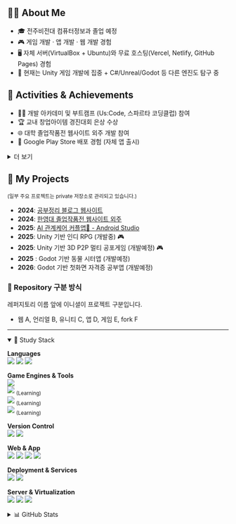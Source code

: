 <body>
  
## 👩‍💻 About Me
- 🎓 전주비전대 컴퓨터정보과 졸업 예정  
- 🎮 게임 개발 · 앱 개발 · 웹 개발 경험  
- 🖥️ 자체 서버(VirtualBox + Ubuntu)와 무료 호스팅(Vercel, Netlify, GitHub Pages) 경험  
- 🚀 현재는 Unity 게임 개발에 집중 + C#/Unreal/Godot 등 다른 엔진도 탐구 중  
  
## 🏅 Activities & Achievements 
- 👩‍🏫 개발 아카데미 및 부트캠프 (Us:Code, 스파르타 코딩클럽) 참여  
- 🏆 교내 창업아이템 경진대회 은상 수상  
- 🌐 대학 졸업작품전 웹사이트 외주 개발 참여
- 📱 Google Play Store 배포 경험 (자체 앱 출시)  
  
<details>
  <summary>더 보기</summary>

### 🎓 저는 이런 개발자입니다.
전주비전대 컴퓨터정보과 졸업 예정으로  
게임·웹·앱 개발 등 다양한 경험을 해본 승연입니다.  

Unity 기반 게임 개발과 디자인, Ubuntu 서버 웹호스팅  
FireBase활용과 스토어 배포 등  
여러 프로젝트를 진행하며 경험을 쌓아왔습니다.  

현재는 게임 개발에 집중하며  
C#을 이용한 첫화면 공부 앱 개발과  
3D P2P 기반 멀티게임 개발에 도전할 예정입니다.  

### ✨ 저의 가치관입니다. 
Linux·Ubuntu 서버, Firebase, 무료 호스팅(Vercel, Netlify, GitHub Pages), 로컬 DB(Json, MySQL) 등  
여러 프로젝트를 진행하며 자체 서버, 서버기반아키텍처, 무서버 구조를 모두 사용해보았습니다.  
  
다만 개인 프로젝트에서는 제가 없어도 유지될 수 있는  
‘무서버·장기 지속형’ 구조를 선호합니다.  
이는 유지 비용이 없고, 배포 플랫폼이 존속하는 한  
작품이 사라지지 않고 남아있기를 바라는 철학에서 비롯된 선택을 한 경우가 많습니다.  

</details>

## 📌 My Projects

<sub>(일부 주요 프로젝트는 private 저장소로 관리되고 있습니다.)</sub>  

- **2024**: [공부정리 블로그 웹사이트](https://github.com/SeungYeon04/A_Study)  
- **2024**: [한영대 졸업작품전 웹사이트 외주](https://github.com/SeungYeon04/A_KrMedia)  
- **2025**: [AI 관계케어 커플앱🌱 - Android Studio](https://play.google.com/store/apps/details?id=com.mycompany.lovegarden)  
- **2025**: Unity 기반 인디 RPG (개발중) 🎮
- **2025**: Unity 기반 3D P2P 멀티 공포게임 (개발예정) 🎮
- **2025** : Godot 기반 동물 시터앱 (개발예정)  
- **2026**: Godot 기반 첫화면 자격증 공부앱 (개발예정)  
  
### 📂 Repository 구분 방식
레퍼지토리 이름 앞에 이니셜이 프로젝트 구분입니다.  
- 웹 A, 언리얼 B, 유니티 C, 앱 D, 게임 E, fork F  
  
--- 
  
<details open>
  <summary>🌈 Study Stack</summary>
  
**Languages**  
<img src="https://img.shields.io/badge/C%23-462679?style=flat-square&logo=.NET&logoColor=white">
<img src="https://img.shields.io/badge/C-DBA901?style=flat-square&logo=C&logoColor=white">
<img src="https://img.shields.io/badge/Java-e16500?style=flat-square&logo=eclipseide&logoColor=white">  

**Game Engines & Tools**  
<img src="https://img.shields.io/badge/Unity-000000?style=flat-square&logo=unity&logoColor=white">  
<img src="https://img.shields.io/badge/Unreal-0E1128?style=flat-square&logo=unrealengine&logoColor=white"> <sub>(Learning)</sub>  
<img src="https://img.shields.io/badge/Godot-478CBF?style=flat-square&logo=godotengine&logoColor=white"> <sub>(Learning)</sub>  
<img src="https://img.shields.io/badge/Blender-F5792A?style=flat-square&logo=blender&logoColor=white"> <sub>(Learning)</sub>  

**Version Control**  
<img src="https://img.shields.io/badge/GitHub-181717?style=flat-square&logo=github&logoColor=white">
<img src="https://img.shields.io/badge/GitHub%20Desktop-8034A9?style=flat-square&logo=github&logoColor=white">  

**Web & App**  
<img src="https://img.shields.io/badge/HTML-E34F26?style=flat-square&logo=html5&logoColor=white">
<img src="https://img.shields.io/badge/CSS-1572B6?style=flat-square&logo=css3&logoColor=white">
<img src="https://img.shields.io/badge/React-50bcdf?style=flat-square&logo=react&logoColor=white">
<img src="https://img.shields.io/badge/Android%20Studio-3DDC84?style=flat-square&logo=androidstudio&logoColor=white">  

**Deployment & Services**  
<img src="https://img.shields.io/badge/Firebase-FFCA28?style=flat-square&logo=firebase&logoColor=black">
<img src="https://img.shields.io/badge/Google%20Cloud-4285F4?style=flat-square&logo=googlecloud&logoColor=white">  

**Server & Virtualization**  
<img src="https://img.shields.io/badge/Linux-292929?style=flat-square&logo=Linux&logoColor=white">
<img src="https://img.shields.io/badge/Ubuntu-E95420?style=flat-square&logo=Ubuntu&logoColor=white">
<img src="https://img.shields.io/badge/VirtualBox-183A61?style=flat-square&logo=virtualbox&logoColor=white">  

</details>

<details>
  <summary>📊 GitHub Stats</summary>

#### Stats  
<img src="https://stats.dooboo.io/api/github-stats-advanced?login=SeungYeon04" width="450" /> 

#### Trophies  
<img src="https://github-profile-trophy.vercel.app/?username=SeungYeon04&theme=flat&column=5" width="450"/>
<img src="https://stats.dooboo.io/api/github-trophies?login=SeungYeon04" width="450"/>

#### Activity  
<a href="https://www.gitanimals.org/en_US?utm_medium=image&utm_source=SeungYeon04&utm_content=farm">
  <img src="https://render.gitanimals.org/farms/SeungYeon04" style="width: 400px;" />
</a>

</details>

</body>
